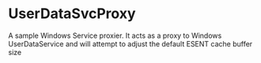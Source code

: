 # UserDataSvcProxy
A sample Windows Service proxier. It acts as a proxy to Windows UserDataService and will attempt to adjust the default ESENT cache buffer size
